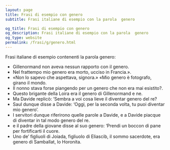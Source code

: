 ```yaml
---
layout: page
title: Frasi di esempio con genero 
subtitle: Frasi italiane di esempio con la parola  genero

og_title: Frasi di esempio con genero 
og_description: Frasi italiane di esempio con la parola  genero
og_type: website
permalink: /frasi/g/genero.html
---
```


Frasi italiane di esempio contenenti la parola genero:


- Gillenormand non aveva nessun rapporto con il genero.
- Nel frattempo mio genero era morto, ucciso in Francia.».
- «Non lo sapevo che aspettava, signora.» «Mio genero è fotografo, girano il mondo.
- Il nonno stava forse piangendo per un genero che non era mai esistito?.
- Questo brigante della Loira era il genero di Gillenormand e ne.
- Ma Davide replicò: ‘Sembra a voi cosa lieve il diventar genero del re?
- Saul dunque disse a Davide: ‘Oggi, per la seconda volta, tu puoi diventar mio genero’.
- I servitori dunque riferirono quelle parole a Davide, e a Davide piacque di diventar in tal modo genero del re.
- e il padre della giovane disse al suo genero: ‘Prendi un boccon di pane per fortificarti il cuore.
- Uno de’ figliuoli di Joiada, figliuolo di Eliascib, il sommo sacerdote, era genero di Samballat, lo Horonita.
